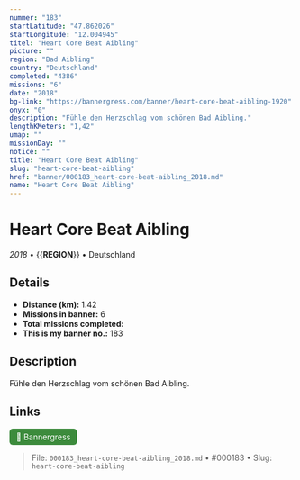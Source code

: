 ```yaml
---
nummer: "183"
startLatitude: "47.862026"
startLongitude: "12.004945"
titel: "Heart Core Beat Aibling"
picture: ""
region: "Bad Aibling"
country: "Deutschland"
completed: "4386"
missions: "6"
date: "2018"
bg-link: "https://bannergress.com/banner/heart-core-beat-aibling-1920"
onyx: "0"
description: "Fühle den Herzschlag vom schönen Bad Aibling."
lengthKMeters: "1,42"
umap: ""
missionDay: ""
notice: ""
title: "Heart Core Beat Aibling"
slug: "heart-core-beat-aibling"
href: "banner/000183_heart-core-beat-aibling_2018.md"
name: "Heart Core Beat Aibling"
---
```

# Heart Core Beat Aibling

*2018* • {{__REGION__}} • Deutschland





## Details
- **Distance (km):** 1.42
- **Missions in banner:** 6
- **Total missions completed:** 
- **This is my banner no.:** 183



## Description
Fühle den Herzschlag vom schönen Bad Aibling.



## Links
<a href="https://bannergress.com/banner/heart-core-beat-aibling-1920" target="_blank" style="display:inline-block;margin-right:8px;padding:6px 12px;background:#3c8b3c;color:#fff;text-decoration:none;border-radius:6px;">🔗 Bannergress</a>



> File: `000183_heart-core-beat-aibling_2018.md` • #000183 • Slug: `heart-core-beat-aibling`
